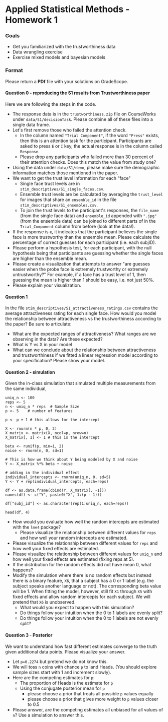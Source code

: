 # Applied Statistical Methods - Homework 1

### Goals
- Get you familiarized with the trustworthiness data
- Data wrangling exercise
- Exercise mixed models and bayesian models

### Format
Please return a **PDf** file with your solutions on GradeScope.

#### Question 0 - reproducing the S1 results from Trustworthiness paper

Here we are following the steps in the code.
- The response data is in the `trustworthiness.zip` file on CourseWorks under `data/S1/decisionTask`. Please combine all of these files into a single data frame.
- Let's first remove those who failed the attention check.
  - In the column named `"Trial Component"`, if the word `"Press"` exists, then this is an attention task for the participant. Participants are asked to press `E` or `I` key, the actual response is in the column called `Response`.
  - Please drop any participants who failed more than 30 percent of their attention checks. Does this match the value from study one?
- Using the data under `data/S1/demo`, please make sure the demographic information matches those mentioned in the paper.
- We want to get the trust level information for each "face"
  - Single face trust levels are in `stim_descriptives/S1_single_faces.csv`.
  - Ensemble trust levels are be calculated by averaging the `trust_level` for images that share an `ensemble_id` in the file `stim_descriptives/S1_ensembles.csv`.
  - To join the trust levels to the participant's responses, the `file_name` (from the single face data) and `ensemble_id` appended with `".jpg"` (from the ensemble data) can be joined to different parts of in the `Trial_Component` column from before (look at the data!).
- If the response is `e`, it indicates that the participant believes the single face is more trustworthy than the ensemble mean. Please calculate the percentage of correct guesses for each participant (i.e. each subjID).
- Please perform a hypothesis test, for each participant, with the null hypothesis being that participants are guessing whether the single faces are higher than the ensemble mean.
- Please create a visualization that attempts to answer "are guesses easier when the probe face is extremely trustworthy or extremely untrustworthy?" For example, if a face has a trust level of 1, then guessing the mean is higher than 1 should be easy, i.e. not just 50%.
- Please explain your visualization.

#### Question 1

In the file `stim_descriptives/S1_attractiveness_ratings.csv` contains the average attractiveness rating for each single face.
How would you model the relationship between attractiveness vs the trustworthiness according to the paper? Be sure to articulate:

- What are the expected ranges of attractiveness? What ranges are we observing in the data? Are these expected?
- What is Y vs X in your model
- What can we conclude about the relationship between attractiveness and trustworthiness if we fitted a linear regression model according to your specification? Please show your model.

#### Question 2 - simulation

Given the in-class simulation that simulated multiple measurements from the same individual, 

```
uniq_n <- 100
reps <- 5
n <- uniq_n * reps  # Sample Size
p <- 5    # number of features

p <- p + 1 # this allows for the intercept

X <- rnorm(n * p, 0, 2)
X_matrix <- matrix(X, ncol=p, nrow=n)
X_matrix[, 1] <- 1 # this is the intercept

beta <- runif(p, min=1, 2)
noise <- rnorm(n, 0, sd=1)

# This is how we think about Y being modeled by X and noise
Y <- X_matrix %*% beta + noise

# adding in the individual effect
individual_intercepts <- rnorm(uniq_n, 0, sd=5)
Y <- Y + rep(individual_intercepts, each=reps)

df <- as.data.frame(cbind(Y, X_matrix[, -1]))
names(df) <- c("Y", paste0("X", 1:(p - 1)))

df["subj_id"] <- as.character(rep(1:uniq_n, each=reps))

head(df, 4)
```

- How would you evaluate how well the random intercepts are estimated with the `lme4` package?
  - Please visualize the relationship between different values for `reps` and how well your random intercepts are estimated.
- Please visualize the relationship between different values for `reps` and how well your fixed effects are estimated.
- Please visualize the relationship between different values for `uniq_n` and how well your fixed effects are estimated (fixing reps at 5).
- If the distribution for the random effects did not have mean 0, what happens?
- Modify the simulation where there is no random effects but instead there is a binary feature, `X6`, that a subject has a 0 or 1 label (e.g. the subject speaks another language or not). The corresponding beta value will be 1. When fitting the model, however, still fit `X1` through `X5` with fixed effects and allow random intercepts for each subject. We will pretend that `X6` is unobserved. 
  - What would you expect to happen with this simulation?
  - Do things follow your intuition when the 0 to 1 labels are evenly split?
  - Do things follow your intuition when the 0 to 1 labels are not evenly split?


#### Question 3 - Posterior

We want to understand how fast different estimates converge to the truth given additional data points. Please visualize your answer.
- Let `p=0.2274` but pretend we do not know this.
- We will toss `n` coins with chance `p` to land Heads. (You should explore sample sizes start with 1 and increment slowly).
- Here are the competing estimates for `p`:
  - The proportion of Heads is the estimate for `p`
  - Using the conjugate posterior mean for `p`
    - please choose a prior that treats all possible `p` values equally
    - please choose a prior that gives more weight to `p` values closer to 0.5
- Please answer, are the competing estimates all unbiased for all values of `n`? Use a simulation to answer this.
